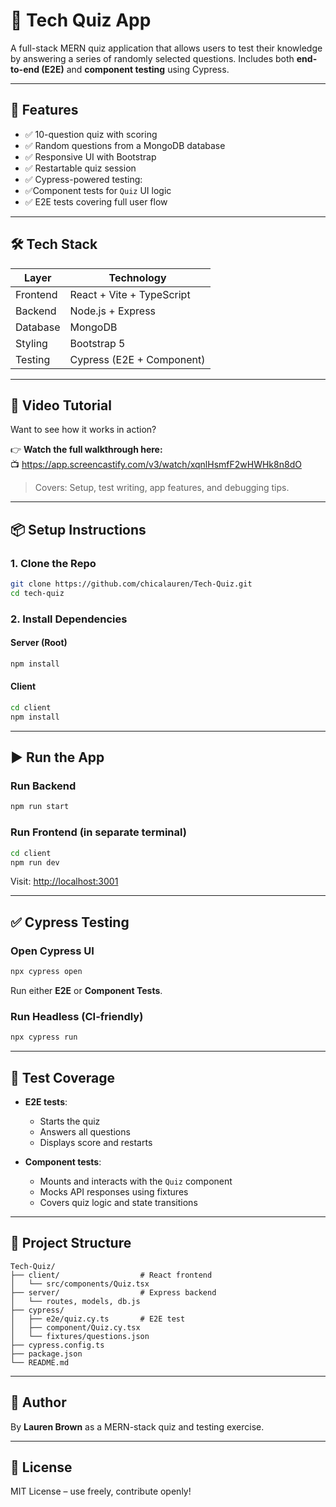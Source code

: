# 🧠 Tech Quiz App

A full-stack MERN quiz application that allows users to test their knowledge by answering a series of randomly selected questions. Includes both **end-to-end (E2E)** and **component testing** using Cypress.

---

## 🚀 Features

- ✅ 10-question quiz with scoring
- ✅ Random questions from a MongoDB database
- ✅ Responsive UI with Bootstrap
- ✅ Restartable quiz session
- ✅ Cypress-powered testing:
- ✅Component tests for `Quiz` UI logic
- ✅ E2E tests covering full user flow

---

## 🛠️ Tech Stack

| Layer      | Technology                  |
|------------|-----------------------------|
| Frontend   | React + Vite + TypeScript   |
| Backend    | Node.js + Express           |
| Database   | MongoDB                     |
| Styling    | Bootstrap 5                 |
| Testing    | Cypress (E2E + Component)   |

---

## 🎥 Video Tutorial

Want to see how it works in action?

👉 **Watch the full walkthrough here:**  
📺 https://app.screencastify.com/v3/watch/xqnlHsmfF2wHWHk8n8dO

> Covers: Setup, test writing, app features, and debugging tips.

---

## 📦 Setup Instructions

### 1. Clone the Repo

```bash
git clone https://github.com/chicalauren/Tech-Quiz.git
cd tech-quiz
```

### 2. Install Dependencies

#### Server (Root)

```bash
npm install
```

#### Client

```bash
cd client
npm install
```

---

## ▶️ Run the App

### Run Backend

```bash
npm run start
```

### Run Frontend (in separate terminal)

```bash
cd client
npm run dev
```

Visit: [http://localhost:3001](http://localhost:3001)

---

## ✅ Cypress Testing

### Open Cypress UI

```bash
npx cypress open
```

Run either **E2E** or **Component Tests**.

### Run Headless (CI-friendly)

```bash
npx cypress run
```

---

## 🧪 Test Coverage

- **E2E tests**:
  - Starts the quiz
  - Answers all questions
  - Displays score and restarts

- **Component tests**:
  - Mounts and interacts with the `Quiz` component
  - Mocks API responses using fixtures
  - Covers quiz logic and state transitions

---

## 📁 Project Structure

```
Tech-Quiz/
├── client/                  # React frontend
│   └── src/components/Quiz.tsx
├── server/                  # Express backend
│   └── routes, models, db.js
├── cypress/
│   ├── e2e/quiz.cy.ts       # E2E test
│   ├── component/Quiz.cy.tsx
│   └── fixtures/questions.json
├── cypress.config.ts
├── package.json
└── README.md
```

---

## 🧠 Author

By **Lauren Brown** as a MERN-stack quiz and testing exercise.

---

## 📜 License

MIT License – use freely, contribute openly!
